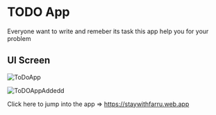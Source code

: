 # TODO App

Everyone want to write and remeber its task this app help you for your problem 

## UI Screen

![ToDoApp](https://github.com/farrucoder/MyToDoAPP/assets/114243390/7b566974-f020-4cb3-bb96-8156ccdcb904)

![ToDOAppAddedd](https://github.com/farrucoder/MyToDoAPP/assets/114243390/3e4a5875-a209-48ec-840d-a6e7d902da9a)

Click here to jump into the app => https://staywithfarru.web.app
